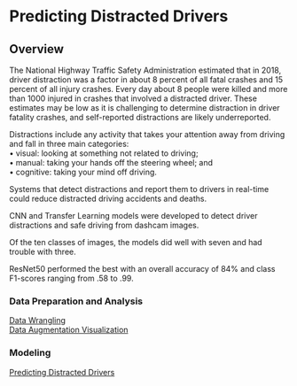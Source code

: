 # Predicting Distracted Drivers  

## Overview  


The National Highway Traffic Safety Administration estimated that in 2018, driver distraction was a factor in about 8 percent of all fatal crashes and 15 percent of all injury crashes. Every day about 8 people were killed and more than 1000 injured in crashes that involved a distracted driver. These estimates may be low as it is challenging to determine distraction in driver fatality crashes, and self-reported distractions are likely underreported. 

Distractions include any activity that takes your attention away from driving and fall in three main categories:   
•	visual: looking at something not related to driving;   
•	manual: taking your hands off the steering wheel; and   
•	cognitive: taking your mind off driving.   

Systems that detect distractions and report them to drivers in real-time could reduce distracted driving accidents and deaths.   

CNN and Transfer Learning models were developed to detect driver distractions and safe driving from dashcam images. 

Of the ten classes of images, the models did well with seven and had trouble with three. 

ResNet50 performed the best with an overall accuracy of 84% and class F1-scores ranging from .58 to .99. 

### Data Preparation and Analysis
 
[Data Wrangling](https://github.com/tcardwell/Predicting-Distracted-Drivers/blob/master/1_Data_Preprocessing.ipynb)    
[Data Augmentation Visualization](https://github.com/tcardwell/Predicting-Distracted-Drivers/blob/master/2_Visualize_Data_Augmentation.ipynb)    

### Modeling

[Predicting Distracted Drivers](https://github.com/tcardwell/Predicting-Distracted-Drivers/blob/master/3_Model.ipynb)
